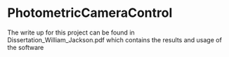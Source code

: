 # PhotometricCameraControl
The write up for this project can be found in Dissertation_William_Jackson.pdf which contains the results and usage of the software 
